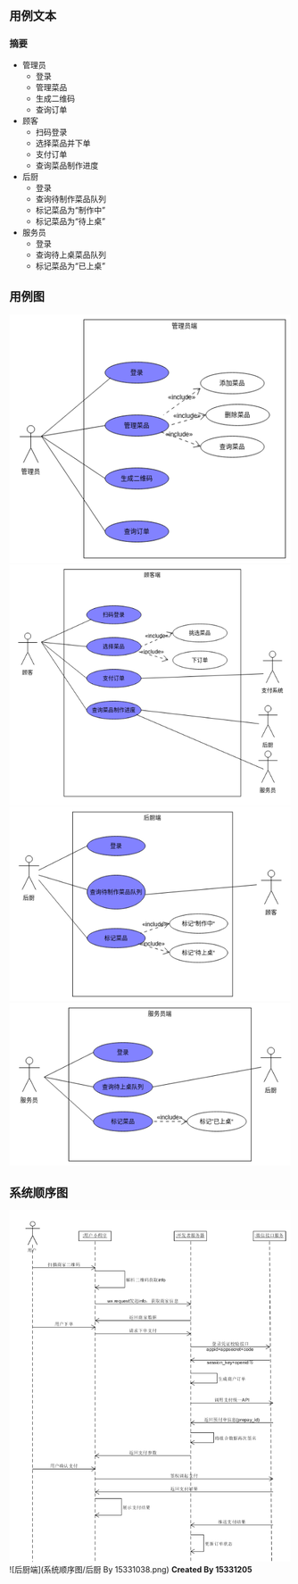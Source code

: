 ## 用例文本
### 摘要
- 管理员
  - 登录
  - 管理菜品
  - 生成二维码
  - 查询订单
- 顾客
  - 扫码登录
  - 选择菜品并下单
  - 支付订单
  - 查询菜品制作进度
- 后厨
  - 登录
  - 查询待制作菜品队列
  - 标记菜品为“制作中”
  - 标记菜品为“待上桌”
- 服务员
  - 登录
  - 查询待上桌菜品队列
  - 标记菜品为“已上桌”
## 用例图
![管理员端](用例图/管理员端.png)
![顾客端](用例图/顾客端.png)
![后厨端](用例图/后厨端.png)
![服务员端](用例图/服务员端.png)
## 系统顺序图
![扫码点餐](系统顺序图/扫码点餐.png)
![后厨端](系统顺序图/后厨 By 15331038.png)
**Created By 15331205**

